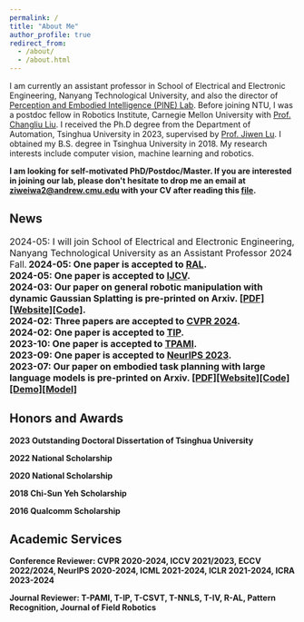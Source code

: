 ```yaml
---
permalink: /
title: "About Me"
author_profile: true
redirect_from: 
  - /about/
  - /about.html
---
```


I am currently an assistant professor in  School of Electrical and Electronic Engineering, Nanyang Technological University, and also the director of [Perception and Embodied Intelligence (PINE) Lab](https://pineatntu.hithub.io). Before joining NTU, I was a postdoc fellow in Robotics Institute, Carnegie Mellon University with [Prof. Changliu Liu](https://www.cs.cmu.edu/~cliu6/index.html). I received the Ph.D degree from the Department of Automation, Tsinghua University in 2023, supervised by [Prof. Jiwen Lu](http://ivg.au.tsinghua.edu.cn/Jiwen_Lu/). I obtained my B.S. degree in Tsinghua University in 2018. My research interests include computer vision, machine learning and robotics.

**I am looking for self-motivated PhD/Postdoc/Master. If you are interested in joining our lab, please don't hesitate to drop me an email at ziweiwa2@andrew.cmu.edu with your CV after reading this [file](https://pineatntu.hithub.io/joinus).**

News
------        
<font size=3>2024-05: I will join School of Electrical and Electronic Engineering, Nanyang Technological University as an Assistant Professor 2024 Fall.</font><b>
<font size=3>2024-05: One paper is accepted to <a href="https://ieeexplore.ieee.org/xpl/RecentIssue.jsp?punumber=7083369">RAL</a>.</font><br>
<font size=3>2024-05: One paper is accepted to <a href="https://link.springer.com/journal/11263">IJCV</a>.</font><br>
<font size=3>2024-03: Our paper on general robotic manipulation with dynamic Gaussian Splatting is pre-printed on Arxiv. <a href="https://arxiv.org/abs/2403.08321">[PDF]</a><a href="https://guanxinglu.github.io/ManiGaussian/">[Website]</a><a href="https://github.com/GuanxingLu/ManiGaussian">[Code]</a>.</font><br>
<font size=3>2024-02: Three papers are accepted to <a href="https://cvpr.thecvf.com">CVPR 2024</a>.</font><br>
<font size=3>2024-02: One paper is accepted to <a href="https://ieeexplore.ieee.org/xpl/RecentIssue.jsp?punumber=83">TIP</a>.</font><br>
<font size=3>2023-10: One paper is accepted to <a href="https://ieeexplore.ieee.org/xpl/RecentIssue.jsp?punumber=34">TPAMI</a>.</font><br>
<font size=3>2023-09: One paper is accepted to <a href="https://nips.cc">NeurIPS 2023</a>.</font><br>
<font size=3>2023-07: Our paper on embodied task planning with large language models is pre-printed on Arxiv. <a href="https://arxiv.org/abs/2307.01848">[PDF]</a><a href="https://gary3410.github.io/TaPA/">[Website]</a><a href="https://github.com/Gary3410/TaPA">[Code]</a><a href="https://huggingface.co/spaces/xuxw98/TAPA">[Demo]</a><a href="https://huggingface.co/Gary3410/pretrain_lit_llama">[Model]</a></font>

Honors and Awards
------
2023 Outstanding Doctoral Dissertation of Tsinghua University

2022 National Scholarship

2020 National Scholarship

2018 Chi-Sun Yeh Scholarship

2016 Qualcomm Scholarship

Academic Services
------
Conference Reviewer: CVPR 2020-2024, ICCV 2021/2023, ECCV 2022/2024, NeurIPS 2020-2024, ICML 2021-2024, ICLR 2021-2024, ICRA 2023-2024

Journal Reviewer: T-PAMI, T-IP, T-CSVT, T-NNLS, T-IV, R-AL, Pattern Recognition, Journal of Field Robotics
